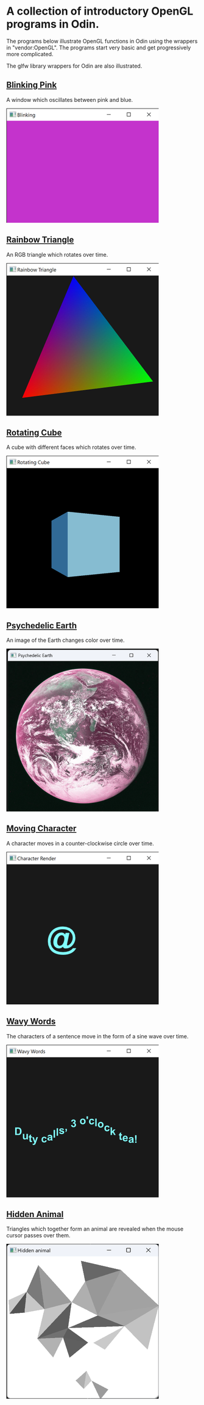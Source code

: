 # A collection of introductory OpenGL programs in Odin.

The programs below illustrate OpenGL functions in Odin using the wrappers in "vendor:OpenGL". The programs start very basic and get progressively more complicated.

The glfw library wrappers for Odin are also illustrated.

## [Blinking Pink](./Blinking-Pink)

A window which oscillates between pink and blue.

<img src="./Readme-Imgs/blinking-pink.png" alt="An OS window filled with the color pink." width="400">

## [Rainbow Triangle](./Rainbow-Triangle)

An RGB triangle which rotates over time.

<img src="./Readme-Imgs/rainbow-triangle.jpg" alt="A OS window showing a slightly slanted RGB triangle." width="400">

## [Rotating Cube](./Rotating-Cube)

A cube with different faces which rotates over time.

<img src="./Readme-Imgs/rotating-cube.png" alt="An OS window showing a cube in the middle of rotation." width="400">

## [Psychedelic Earth](./Psychedelic-Earth)

An image of the Earth changes color over time.

<img src="./Readme-Imgs/psychedelic-earth.png" alt="An OS window showing a picture of the with purple seas and turqoise land." width="400">

## [Moving Character](./Moving-Character)

A character moves in a counter-clockwise circle over time.

<img src="./Readme-Imgs/moving-character.png" alt="An OS window showing the character '@'." width="400">

## [Wavy Words](./Wavy-Words)

The characters of a sentence move in the form of a sine wave over time.

<img src="./Readme-Imgs/wavy-words.png" alt="The sentence: Duty calls, 3 o'clock tea! in the shape of a sine wave." width="400">

## [Hidden Animal](./Hidden-Animal)

Triangles which together form an animal are revealed when the mouse cursor passes over them.

<img src="./Readme-Imgs/hidden-animal.png" alt="A collection of partially uncovered grey triangles which together form a popular animal." width="400">